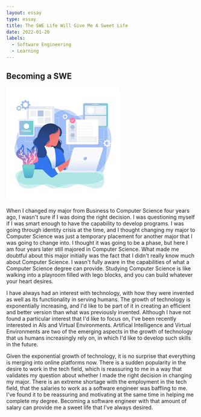 ```yaml
---
layout: essay
type: essay
title: The SWE Life Will Give Me A Sweet Life
date: 2022-01-20
labels:
  - Software Engineering
  - Learning
---
```


## Becoming a SWE

<img class="ui medium middle floated rounded image" src="../images/swe.jpeg">

When I changed my major from Business to Computer Science four years ago, I wasn't sure if I was doing the right decision. I was questioning myself if I was smart enough to have the capability to develop programs. I was going through identity crisis at the time, and I thought changing my major to Computer Science was just a temporary placement for another major that I was going to change into. I thought it was going to be a phase, but here I am four years later still majored in Computer Science. What made me doubtful about this major initially was the fact that I didn't really know much about Computer Science. I wasn't fully aware in the capabilities of what a Computer Science degree can provide. Studying Computer Science is like walking into a playroom filled with lego blocks, and you can build whatever your heart desires. 

I have always had an interest with technology, with how they were invented as well as its functionality in serving humans. The growth of technology is exponentially increasing, and I'd like to be part of it in creating an efficient and better version than what was previously invented. Although I have not found a particular interest that I'd like to focus on, I've been recently interested in AIs and Virtual Environments. Artifical Intelligence and Virtual Environments are two of the emerging aspects in the growth of technology that us humans increasingly rely on, in which I'd like to develop such skills in the future.  

Given the exponential growth of technology, it is no surprise that everything is merging into online platforms now. There is a sudden popularity in the desire to work in the tech field, which is reassuring to me in a way that validates my question about whether I made the right decision in changing my major. There is an extreme shortage with the employment in the tech field, that the salaries to work as a software engineer was baffling to me. I've found it to be reassuring and motivating at the same time in helping me complete my degree. Becoming a software engineer with that amount of salary can provide me a sweet life that I've always desired.  


 


